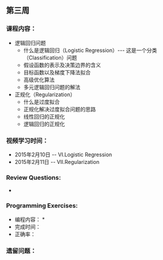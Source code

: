 ## 第三周

### 课程内容：

* 逻辑回归问题
    * 什么是逻辑回归（Logistic Regression）--- 这是一个分类（Classification）问题
    * 假设函数的表示及决策边界的含义
    * 目标函数以及梯度下降法拟合
    * 高级优化算法
    * 多元逻辑回归问题的解法
* 正规化（Regularization）
    * 什么是过度拟合
    * 正规化解决过度拟合问题的思路
    * 线性回归的正规化
    * 逻辑回归的正规化

### 视频学习时间：

* 2015年2月10日 -- VI.Logistic Regression
* 2015年2月11日 -- VII.Regularization


### Review Questions:

* 

### Programming Exercises:

* 编程内容：
   * 
* 完成时间：
* 正确率：

### 遗留问题：


